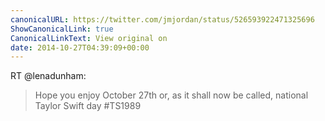 ```yaml
---
canonicalURL: https://twitter.com/jmjordan/status/526593922471325696
ShowCanonicalLink: true
CanonicalLinkText: View original on
date: 2014-10-27T04:39:09+00:00
---
```

RT @lenadunham:
> Hope you enjoy October 27th or, as it shall now be called, national Taylor Swift day #TS1989